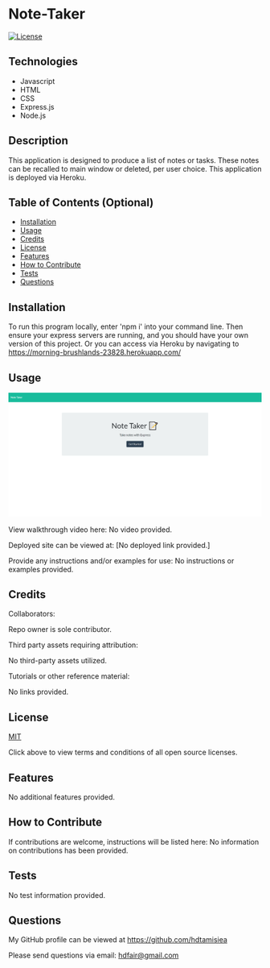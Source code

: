 # Note-Taker        
  
  [![License](https://img.shields.io/badge/License-MIT%20-blue.svg)](https://opensource.org/licenses/MIT)

## Technologies

* Javascript
* HTML
* CSS
* Express.js
* Node.js

## Description

This application is designed to produce a list of notes or tasks.  These notes can be recalled to main window or deleted, per user choice.  This application is deployed via Heroku.

## Table of Contents (Optional)

- [Installation](#installation)
- [Usage](#usage)
- [Credits](#credits)
- [License](#license)
- [Features](#features)
- [How to Contribute](#how-to-contribute)
- [Tests](#tests)
- [Questions](#questions)

## Installation

To run this program locally, enter 'npm i' into your command line.  Then ensure your express servers are running, and you should have your own version of this project.  Or you can access via Heroku by navigating to https://morning-brushlands-23828.herokuapp.com/

## Usage

![Landing Page View](/public/assets/images/page.png)

View walkthrough video here:
No video provided.

Deployed site can be viewed at: 
[No deployed link provided.]

Provide any instructions and/or examples for use:
No instructions or examples provided.

## Credits

Collaborators:

Repo owner is sole contributor.

Third party assets requiring attribution:

No third-party assets utilized.

Tutorials or other reference material:

No links provided.

## License

[MIT](https://opensource.org/licenses)<br>

Click above to view terms and conditions of all open source licenses.

## Features

No additional features provided.

## How to Contribute

If contributions are welcome, instructions will be listed here: 
No information on contributions has been provided.

## Tests

No test information provided.

## Questions

My GitHub profile can be viewed at https://github.com/hdtamisiea 

Please send questions via email: hdfair@gmail.com
